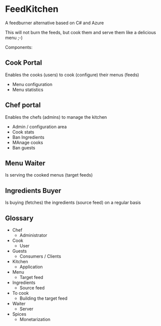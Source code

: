 # FeedKitchen
A feedburner alternative based on C# and Azure

This will not burn the feeds, but cook them and serve them like a delicious menu ;-)

Components:

## Cook Portal
Enables the cooks (users) to cook (configure) their menus (feeds)

* Menu configuration
* Menu statistics


## Chef portal
Enables the chefs (admins) to manage the kitchen

* Admin / configuration area
* Cook stats
* Ban Ingredients 
* MAnage cooks
* Ban guests


## Menu Waiter
Is serving the cooked menus (target feeds)


## Ingredients Buyer
Is buying (fetches) the ingredients (source feed) on a regular basis


## Glossary

* Chef
  * Administrator
* Cook
  * User
* Guests
  * Consumers / Clients
* Kitchen
  * Application
* Menu
  * Target feed
* Ingredients
  * Source feed
* To cook
  * Building the target feed
* Waiter
  * Server
* Spices
  * Monetarization 
